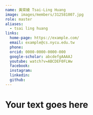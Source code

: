 ```yaml
---
name: 黃寀綾 Tsai-Ling Huang 
image: images/members/312581007.jpg 
role: master
aliases:
  - tsai ling huang
links:
  home-page: https://example.com/
  email: example@cs.nycu.edu.tw
  phone: 
  orcid: 0000-0000-0000-000
  google-scholar: abcdefgAAAAJ
  youtube: watch?v=ABCDEF0FLWw
  facebook:
  instagram:
  linkedin:
  github:
---
```

# Your text goes here

